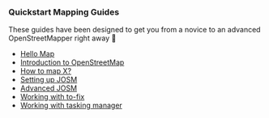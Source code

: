 ### Quickstart Mapping Guides
These guides have been designed to get you from a novice to an advanced OpenStreetMapper right away :rocket: 
- [Hello Map]()
- [Introduction to OpenStreetMap]()
- [How to map X?]()
- [Setting up JOSM]()
- [Advanced JOSM]()
- [Working with to-fix]()
- [Working with tasking manager]()

